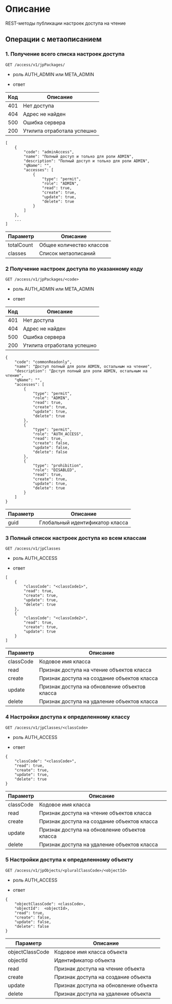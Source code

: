 # Описание

REST-методы публикации настроек доступа на чтение

## Операции с метаописанием

### 1. Получение всего списка настроек доступа

``GET /access/v1/jpPackages/``

* роль AUTH_ADMIN или META_ADMIN

* ответ

| Код     | Описание
| ------------- | ------------------ 
| 401 | Нет доступа
| 404 | Адрес не найден
| 500 | Ошибка сервера
| 200 | Утилита отработала успешно 

```
[
    {
        "code": "adminAccess",
        "name": "Полный доступ и только для роли ADMIN",
        "description": "Полный доступ и только для роли ADMIN",
        "qName": "",
        "accesses": [
            {
                "type": "permit",
                "role": "ADMIN",
                "read": true,
                "create": true,
                "update": true,
                "delete": true
            }
        ]
    },
    ...
]             
```

| Параметр     | Описание
| ------------- | ------------------ 
| totalCount | Общее количество классов
| classes | Список метаописаний

### 2 Получение настроек доступа по указанному коду

``GET /access/v1/jpPackages/<сode>``

* роль AUTH_ADMIN или META_ADMIN

* ответ

| Код     | Описание
| ------------- | ------------------ 
| 401 | Нет доступа
| 404 | Адрес не найден
| 500 | Ошибка сервера
| 200 | Утилита отработала успешно 

```
{
    "code": "commonReadonly",
    "name": "Доступ полный для роли ADMIN, остальным на чтение",
    "description": "Доступ полный для роли ADMIN, остальным на чтение",
    "qName": "",
    "accesses": [
        {
            "type": "permit",
            "role": "ADMIN",
            "read": true,
            "create": true,
            "update": true,
            "delete": true
        },
        {
            "type": "permit",
            "role": "AUTH_ACCESS",
            "read": true,
            "create": false,
            "update": false,
            "delete": false
        },
        {
            "type": "prohibition",
            "role": "DISABLED",
            "read": true,
            "create": true,
            "update": true,
            "delete": true
        }
    ]
}
```

| Параметр     | Описание
| ------------- | ------------------ 
| guid | Глобальный идентификатор класса


### 3 Полный список настроек доступа ко всем классам

``GET /access/v1/jpClasses``

* роль AUTH_ACCESS

* ответ 

```
[
    {
        "classCode": "<classCode1>",
        "read": true,
        "create": true,
        "update": true,
        "delete": true
    },
    {
        "classCode": "<classCode2>",
        "read": true,
        "create": true,
        "update": true
    }
]
```

| Параметр     | Описание
| ------------- | ------------------ 
| classCode | Кодовое имя класса
| read | Признак доступа на чтение объектов класса
| create | Признак доступа на создание объектов класса
| update | Признак доступа на обновление объектов класса
| delete | Признак доступа на удаление объектов класса

### 4 Настройки доступа к определенному классу

``GET /access/v1/jpClasses/<classCode>``

* роль AUTH_ACCESS

* ответ

```
{
    "classCode": "<classCode>",
    "read": true,
    "create": true,
    "update": true,
    "delete": true
}
```

| Параметр     | Описание
| ------------- | ------------------ 
| classCode | Кодовое имя класса
| read | Признак доступа на чтение объектов класса
| create | Признак доступа на создание объектов класса
| update | Признак доступа на обновление объектов класса
| delete | Признак доступа на удаление объектов класса

### 5 Настройки доступа к определенному объекту

``GET /access/v1/jpObjects/<pluralClassCode>/<objectId>``

* роль AUTH_ACCESS

* ответ

```
{
    "objectClassCode": <classCode>,
    "objectId":  <objectId>,
    "read": true,
    "create": false,
    "update": false,
    "delete": false
}
```

| Параметр     | Описание
| ------------- | ------------------ 
| objectClassCode | Кодовое имя класса объекта
| objectId | Идентификатор объекта
| read | Признак доступа на чтение объекта
| create | Признак доступа на создание объекта
| update | Признак доступа на обновление объекта
| delete | Признак доступа на удаление объекта